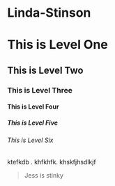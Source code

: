 # Linda-Stinson
<h1> This is Level One </h1>
<h2> This is Level Two </h2>
<h3> This is Level Three </h3>
<h4> This is Level Four </h4>
<h5> This is Level Five </h5>
<h6> This is Level Six </h6>
<p> ktefkdb . khfkhfk. khskfjhsdlkjf </P>
<blockquote> Jess is stinky 
